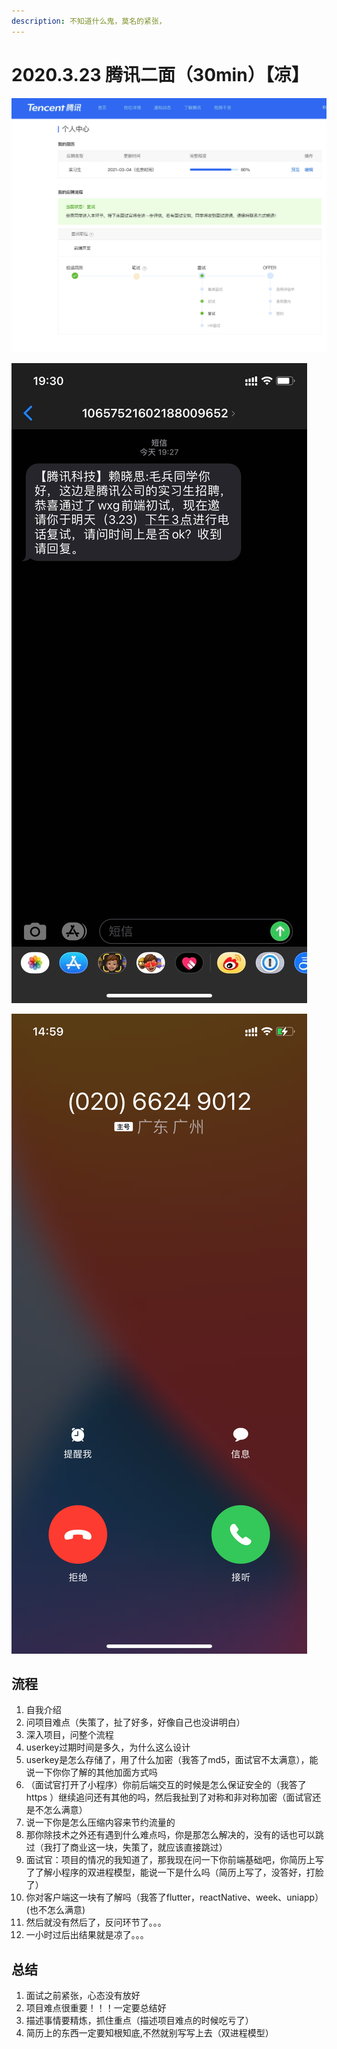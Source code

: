 ```yaml
---
description: 不知道什么鬼，莫名的紧张，
---
```


# 2020.3.23 腾讯二面（30min）【凉】

![](../../.gitbook/assets/image%20%28103%29.png)

![](../../.gitbook/assets/image%20%28104%29.png)

![](../../.gitbook/assets/image%20%28105%29.png)

## 流程

1. 自我介绍
2. 问项目难点（失策了，扯了好多，好像自己也没讲明白）
3. 深入项目，问整个流程
4. userkey过期时间是多久，为什么这么设计
5. userkey是怎么存储了，用了什么加密（我答了md5，面试官不太满意），能说一下你你了解的其他加面方式吗
6. （面试官打开了小程序）你前后端交互的时候是怎么保证安全的（我答了https ）继续追问还有其他的吗，然后我扯到了对称和非对称加密（面试官还是不怎么满意）
7. 说一下你是怎么压缩内容来节约流量的
8. 那你除技术之外还有遇到什么难点吗，你是那怎么解决的，没有的话也可以跳过（我打了商业这一块，失策了，就应该直接跳过）
9. 面试官：项目的情况的我知道了，那我现在问一下你前端基础吧，你简历上写了了解小程序的双进程模型，能说一下是什么吗（简历上写了，没答好，打脸了）
10. 你对客户端这一块有了解吗（我答了flutter，reactNative、week、uniapp）\(也不怎么满意\)
11. 然后就没有然后了，反问环节了。。。
12. 一小时过后出结果就是凉了。。。

## 总结

1. 面试之前紧张，心态没有放好
2. 项目难点很重要！！！一定要总结好
3. 描述事情要精炼，抓住重点（描述项目难点的时候吃亏了）
4. 简历上的东西一定要知根知底,不然就别写写上去（双进程模型）



